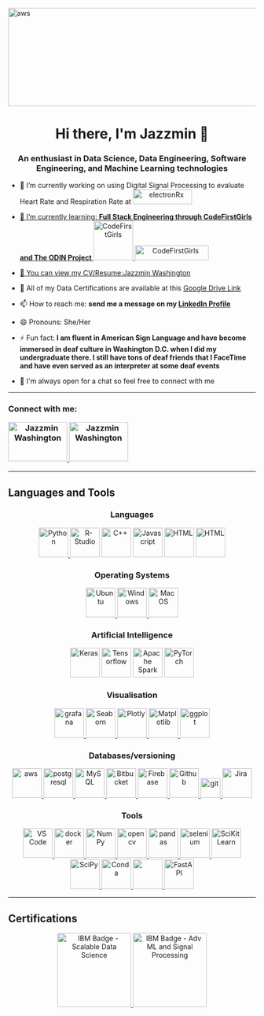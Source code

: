 <img src="https://encrypted-tbn0.gstatic.com/images?q=tbn:ANd9GcTvLCGWbgaOKgMT-tu5DGnSRppqqCm_vSL4OA&usqp=CAU" alt="aws" width="1200" height="200" /></img>



<h1 align="center"> Hi there, I'm Jazzmin 👋 </h1>
<h3 align='center'> An enthusiast in Data Science, Data Engineering, Software Engineering, and Machine Learning technologies </h3>

- 🔭 I’m currently working on using Digital Signal Processing to evaluate Heart Rate and Respiration Rate at <a href = "electronrx.com" target="blank" align="center"><img src="https://www.p4precisionmedicine.co.uk/wp-content/uploads/2022/01/2021-electronRx-Logo.png" alt="electronRx" height = 30, width = 120/>
- 🌱 I’m currently learning: **Full Stack Engineering through CodeFirstGirls and The ODIN Project** 
<a href = "https://codefirstgirls.com/" target="blank" align="center"><img src = "https://codefirstgirls.com/wp-content/uploads/elementor/thumbs/White-Code-First-Girls-Logo-Transparent-p75th7g47zmtuf6o6zuyna1izwc77lixwo6bygc4gk.png" alt ="CodeFirstGirls" height = 80, width = 80/> <a href = "https://www.theodinproject.com/" target="blank" align="center"><img src = "https://www.skillfinder.com.au/media/wysiwyg/the-odin-project-logo-skill-finder-partners-page.png" alt ="CodeFirstGirls" height = 30, width = 150/>

- 🤔 You can view my CV/Resume:[Jazzmin Washington](https://github.com/Jazzmin-Washington/Jazzmin-Washington/files/10451709/Jazzmin_Washington_CV_DataScience_2023.docx)
- 💬 All of my Data Certifications are available at this [Google Drive Link](https://drive.google.com/drive/folders/1H7z5uB8anKAaGtfrmpcdw6aYoHZ17nqG)
- 📫 How to reach me: **send me a message on  my [LinkedIn Profile](https://www.linkedin.com/in/jazzmin-washington/)**
- 😄 Pronouns: She/Her
- ⚡ Fun fact: **I am fluent in American Sign Language and have become immersed in deaf culture in Washington D.C. when I did my undergraduate there. I still have tons of deaf friends that I FaceTime and have even served as an interpreter at some deaf events**
- 💬 I'm always open for a chat so feel free to connect with me
------------------------------------------------------------------------------------------

<h3 align="left">Connect with me:  <p align ="left"> <a href = "https://www.linkedin.com/in/jazzmin-washington/" target="blank" align="center"><img src="https://cdn1.iconfinder.com/data/icons/logotypes/32/circle-linkedin-512.png" alt="Jazzmin Washington" height = 80, width = 120 /> <a href = "mailto:jazzmin.s.washington@gmail.com" target="blank" align="center"><img src="https://cdn4.iconfinder.com/data/icons/social-media-logos-6/512/112-gmail_email_mail-256.png"  alt="Jazzmin Washington" height = 80, width = 120 /></a></h3></p>
  
--------------------------------------------------------------------------------------
<h2 align="left">Languages and Tools</h4>

<h3 align="center"> Languages </h3>
<p align="center"> <a href="https://https://www.python.org" target="_blank" rel="noreferrer"> <img src="https://cdn4.iconfinder.com/data/icons/logos-and-brands/512/267_Python_logo-256.png" height = 60 width = 60 alt="Python"/> </a>
<a href="https://www.r-project.org/" target="_blank" rel="noreferrer"> <img src="https://cdn1.iconfinder.com/data/icons/data-science-flat-1/64/r-programming-statistics-computing-data-analysis-256.png" height = 60 width = 60 alt="R-Studio"/></a>
<a href="https://cplusplus.com" target="_blank" rel="noreferrer"> <img src="https://cdn2.iconfinder.com/data/icons/basic-file-3/64/basic-file-c-256.png" height = 60 width = 60  alt="C++"/></a> 
<a href="https://www.javascript.com/" target="_blank" rel="noreferrer"> <img src="https://icon.icepanel.io/Technology/svg/JavaScript.svg" height = 60 width = 60  alt="Javascript"/></a> 
<a href="https://html.com/html5/" target="_blank" rel="noreferrer"> <img src="https://icon.icepanel.io/Technology/svg/HTML5.svg" height = 60 width = 60  alt="HTML"/></a> 
<a href="https://css3.com/" target="_blank" rel="noreferrer"> <img src="https://icon.icepanel.io/Technology/svg/CSS3.svg" height = 60 width = 60  alt="HTML"/></a> <p>

<h3 align="Center"> Operating Systems </h3>
<p align="center">
 <a href="https://ubuntu.com" target="_blank" rel="noreferrer"> <img src="https://cdn2.iconfinder.com/data/icons/metro-ui-dock/512/OS_Ubuntu_alt.png"  height = 60 width = 60 alt="Ubuntu"/> </a> 
 <a href="https://www.microsoft.com/en-gb/windows?r=1" target="_blank" rel="noreferrer"> <img src="https://cdn2.iconfinder.com/data/icons/metro-ui-dock/512/OS_Windows_8.png" height = 60 width = 60  alt="Windows"/> </a> 
 <a href="https://www.apple.com/" target="_blank" rel="noreferrer"> <img src="https://cdn2.iconfinder.com/data/icons/metro-ui-dock/512/OS_Apple.png" height = 60 width = 60 alt="Mac OS"/> </a>  </p>
 

 <h3 align="center"> Artificial Intelligence </h3> 
<p align="center"><a href="https://keras.io/" target="_blank" rel="noreferrer"> <img src="https://icon.icepanel.io/Technology/svg/Keras.svg" height = 60 width = 60 alt="Keras"/></a>
<a href="https://www.tensorflow.org/" target="_blank" rel="noreferrer"> <img src="https://img.icons8.com/?size=48&id=n3QRpDA7KZ7P&format=png" height = 60 width = 60 alt="Tensorflow"/></a>
<a href="https://spark.apache.org/" target="_blank" rel="noreferrer"> <img src="https://icon.icepanel.io/Technology/svg/Apache-Spark.svg" height = 60 width = 60 alt="Apache Spark"/></a>
<a href="https://pytorch.org/" target="_blank" rel="noreferrer"> <img src="https://icon.icepanel.io/Technology/svg/PyTorch.svg" height = 60 width = 60 alt="PyTorch"/></a><p>

<h3 align="Center"> Visualisation </h3>
<p align="center"><a href="https://grafana.com" target="_blank" rel="noreferrer"> <img src="https://icon.icepanel.io/Technology/svg/Grafana.svg"  height = 60 width = 60 alt="grafana" /> </a> 
  <a href="https://seaborn.pydata.org/" target="_blank" rel="noreferrer"> <img src="https://seaborn.pydata.org/_images/logo-tall-lightbg.svg" height = 60 width = 60 alt="Seaborn"/> </a> 
  <a href="https://plotly.com/" target="_blank" rel="noreferrer"> <img src="https://icon.icepanel.io/Technology/svg/Ploty.svg" height = 60 width = 60 alt="Plotly" /> </a>
  <a href="https://matplotlib.org/" target="_blank" rel="noreferrer"> <img src="https://icon.icepanel.io/Technology/svg/Matplotlib.svg" alt="Matplotlib" height = 60 width = 60/> </a>
   <a href="https://ggplot2.tidyverse.org/reference/" target="_blank" rel="noreferrer"> <img src="https://ggplot2.tidyverse.org/logo.png" alt="ggplot" width="60" height="60"/> </a>

<h3 align="Center"> Databases/versioning </h3>
<p align="center"> <a href="https://aws.amazon.com" target="_blank" rel="noreferrer"> <img src="https://icon.icepanel.io/Technology/png-shadow-512/AWS.png" height = 60 width = 60 alt="aws"/> </a> 
<a href="https://www.postgresql.org" target="_blank" rel="noreferrer"> <img src="https://icon.icepanel.io/Technology/svg/PostgresSQL.svg" height = 60 width = 60 alt="postgresql"/> </a> 
<a href="https://www.mysql.com/" target="_blank" rel="noreferrer"> <img src="https://icon.icepanel.io/Technology/svg/MySQL.svg" height = 60 width = 60 alt="MySQL"/> </a> 
<a href="https://bitbucket.org/" target="_blank" rel="noreferrer"> <img src="https://icon.icepanel.io/Technology/svg/BitBucket.svg" height = 60 width = 60 alt="Bitbucket"/> </a>  
<a href="https://console.firebase.google.com/" target="_blank" rel="noreferrer"> <img src="https://icon.icepanel.io/Technology/svg/Firebase.svg" height = 60 width = 60 alt="Firebase"/> </a>  
<a href="https://github.com" target="_blank" rel="noreferrer"> <img src="https://icon.icepanel.io/Technology/png-shadow-512/GitHub.png" height = 60 width = 60 alt="Github"/> </a>  
  <a href="https://git-scm.com/" target="_blank" rel="noreferrer"> <img src="https://www.vectorlogo.zone/logos/git-scm/git-scm-icon.svg" alt="git" width="40" height="40"/>
<a href="https://www.atlassian.com/software/jira" target="_blank" rel="noreferrer"> <img src="https://icon.icepanel.io/Technology/svg/Jira.svg" height = 60 width = 60 alt="Jira"/> </a>  </p>


<h3 align="Center"> Tools </h3>
<p align="Center">
<a href="https://code.visualstudio.com/" target="_blank" rel="noreferrer"> <img src="https://icon.icepanel.io/Technology/svg/Visual-Studio-Code-%28VS-Code%29.svg" height = 60 width = 60 alt="VS Code"/> </a> 
<a href="https://www.docker.com/" target="_blank" rel="noreferrer"> <img src="https://icon.icepanel.io/Technology/svg/Docker.svg" height = 60 width = 60 alt="docker" /> </a> 
<a href="https://numpy.org/" target="_blank" rel="noreferrer"> <img src="https://icon.icepanel.io/Technology/svg/NumPy.svg" height = 60 width = 60 alt="NumPy"/> </a> 
<a href="https://opencv.org/" target="_blank" rel="noreferrer"> <img src="https://icon.icepanel.io/Technology/svg/OpenCV.svg" height = 60 width = 60 alt="opencv" /> </a> 
<a href="https://pandas.pydata.org/" target="_blank" rel="noreferrer"> <img src="https://icon.icepanel.io/Technology/png-shadow-512/Pandas.png" height = 60 width = 60 alt="pandas" /> </a> 
<a href="https://www.selenium.dev" target="_blank" rel="noreferrer"> <img src="https://icon.icepanel.io/Technology/svg/Selenium.svg" height = 60 width = 60 alt="selenium"/> </a> 
<a href="https://scikit-learn.org/stable/index.html#" target="_blank" rel="noreferrer"> <img src="https://icon.icepanel.io/Technology/svg/scikit-learn.svg" height = 60 width = 60 alt="SciKit Learn" /> </a> 
<a href="https://scipy.org/" target="_blank" rel="noreferrer"> <img src="https://scipy.org/images/logo.svg" height = 60 width = 60 alt="SciPy" /> </a> 
<a href="https://docs.conda.io/en/latest/" target="_blank" rel="noreferrer"> <img src="https://icon.icepanel.io/Technology/svg/Anaconda.svg" height = 60 width = 60 alt="Conda"/> 
<a href="https://prometheus.io/docs/introduction/overview/" target="_blank" rel="noreferrer"> <img src="https://icon.icepanel.io/Technology/svg/Prometheus.svg" height = 60 width = 60 lt="Prometheus"/>
<a href="https://fastapi.tiangolo.com/" target="_blank" rel="noreferrer"> <img src="https://icon.icepanel.io/Technology/svg/FastAPI.svg" height = 60 width = 60 alt="FastAPI"/></a><p>


 
 ------------------------------------------------------------------------------------------
<h2 align="Left"> Certifications </h2>
<p align="Center">
<a href="https://www.credly.com/badges/929b233c-844a-42b8-9bc8-0fe7a82a951d/public_url" target="_blank" rel="noreferrer"> <img src="https://images.credly.com/size/680x680/images/d3d687ea-c3a8-43c8-96bb-704658c71a4a/Fundamentals_of_Scalable_Data_Science.png" alt="IBM Badge - Scalable Data Science" height = 150, width = 150/> </a> 
<a href="https://www.credly.com/badges/5bb1e16b-085c-439b-b43c-048f3f32a2f6/public_url" target="_blank" rel="noreferrer"> <img src="https://images.credly.com/size/680x680/images/007afae6-2754-4a7c-9c44-e95c64c93656/IBM_Watson_IoT-_Advanced_Machine_Learning_and_Signal_Processing.png" alt="IBM Badge - Adv ML and Signal Processing" height = 150, width = 150/> </a></p>

